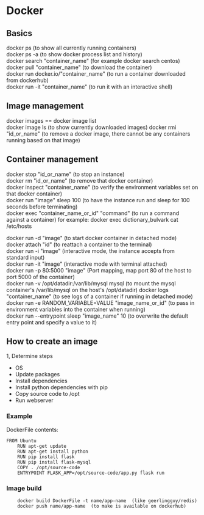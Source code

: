 # Docker

## Basics
docker ps  (to show all currently running containers)  
docker ps -a  (to show docker process list and history)  
docker search "container_name"  (for example docker search centos)  
docker pull "container_name"  (to download the container)  
docker run docker.io/"container_name"  (to run a container downloaded from dockerhub)  
docker run -it "container_name"  (to run it with an interactive shell)  

## Image management
docker images == docker image list  
docker image ls  (to show currently downloaded images)
docker rmi "id_or_name"  (to remove a docker image, there cannot be any containers running based on that image)

## Container management
docker stop "id_or_name"  (to stop an instance)  
docker rm "id_or_name"  (to remove that docker container)  
docker inspect "container_name"  (to verify the environment variables set on that docker container)  
docker run "image" sleep 100  (to have the instance run and sleep for 100 seconds before terminating)  
docker exec "container_name_or_id" "command"  (to run a command against a container)
    for example: docker exec dictionary_bulvark cat /etc/hosts  

docker run -d "image"  (to start docker container in detached mode)  
docker attach "id"  (to reattach a container to the terminal)  
docker run -i "image"  (interactive mode, the instance accepts from standard input)  
docker run -it "image"  (interactive mode with terminal attached)  
docker run -p 80:5000 "image"  (Port mapping, map port 80 of the host to port 5000 of the container)  
docker run -v /opt/datadir:/var/lib/mysql mysql  (to mount the mysql container's /var/lib/mysql on the host's /opt/datadir)
docker logs "container_name"  (to see logs of a container if running in detached mode)  
docker run -e RANDOM_VARIABLE=VALUE "image_name_or_id"  (to pass in environment variables into the container when running)  
docker run --entrypoint sleep "image_name" 10  (to overwrite the default entry point and specify a value to it)  

## How to create an image
1, Determine steps
 - OS
 - Update packages
 - Install dependencies
 - Install python dependencies with pip
 - Copy source code to /opt
 - Run webserver

### Example
DockerFile contents:

    FROM Ubuntu
        RUN apt-get update
        RUN apt-get install python
        RUN pip install flask
        RUN pip install flask-mysql
        COPY . /opt/source-code
        ENTRYPOINT FLASK_APP=/opt/source-code/app.py flask run

### Image build
        docker build DockerFile -t name/app-name  (like geerlingguy/redis)
        docker push name/app-name  (to make is available on dockerhub)
